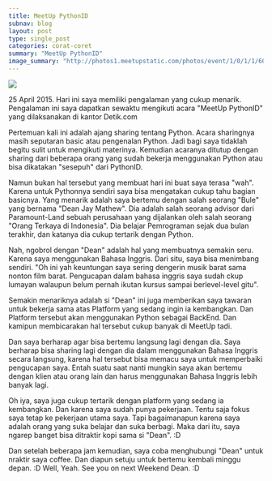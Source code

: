 ```yaml
---
title: MeetUp PythonID
subnav: blog
layout: post
type: single_post
categories: corat-coret
summary: "MeetUp PythonID"
image_summary: "http://photos1.meetupstatic.com/photos/event/1/0/1/1/600_436684113.jpeg"
---
```

![](http://photos1.meetupstatic.com/photos/event/1/0/1/1/600_436684113.jpeg)

25 April 2015. Hari ini saya memiliki pengalaman yang cukup menarik. Pengalaman ini saya dapatkan sewaktu mengikuti acara "MeetUp PythonID" yang dilaksanakan di kantor Detik.com

Pertemuan kali ini adalah ajang sharing tentang Python. Acara sharingnya masih seputaran basic atau pengenalan Python. Jadi bagi saya tidaklah begitu sulit untuk mengikuti materinya. Kemudian acaranya ditutup dengan sharing dari beberapa orang yang sudah bekerja menggunakan Python atau bisa dikatakan "sesepuh" dari PythonID.

Namun bukan hal tersebut yang membuat hari ini buat saya terasa "wah". Karena untuk Pythonnya sendiri saya bisa mengatakan cukup tahu bagian basicnya. Yang menarik adalah saya bertemu dengan salah seorang "Bule" yang bernama "Dean Jay Mathew". Dia adalah salah seorang advisor dari Paramount-Land sebuah perusahaan yang dijalankan oleh salah seorang "Orang Terkaya di Indonesia". Dia belajar Pemrograman sejak dua bulan terakhir, dan katanya dia cukup tertarik dengan Python.

Nah, ngobrol dengan "Dean" adalah hal yang membuatnya semakin seru. Karena saya menggunakan Bahasa Inggris. Dari situ, saya bisa menimbang sendiri. "Oh ini yah keuntungan saya sering dengerin musik barat sama nonton film barat. Pengucapan dalam bahasa inggris saya sudah ckup lumayan walaupun belum pernah ikutan kursus sampai berlevel-level gitu".

Semakin menariknya adalah si "Dean" ini juga memberikan saya tawaran untuk bekerja sama atas Platform yang sedang ingin ia kembangkan. Dan Platform tersebut akan menggunakan Python sebagai BackEnd. Dan kamipun membicarakan hal tersebut cukup banyak di MeetUp tadi.

Dan saya berharap agar bisa bertemu langsung lagi dengan dia. Saya berharap bisa sharing lagi dengan dia dalam menggunakan Bahasa Inggris secara langsung, karena hal tersebut bisa memacu saya untuk memperbaiki pengucapan saya. Entah suatu saat nanti mungkin saya akan bertemu dengan klien atau orang lain dan harus menggunakan Bahasa Inggris lebih banyak lagi.

Oh iya, saya juga cukup tertarik dengan platform yang sedang ia kembangkan. Dan karena saya sudah punya pekerjaan. Tentu saja fokus saya tetap ke pekerjaan utama saya. Tapi bagaimanapun karena saya adalah orang yang suka belajar dan suka berbagi. Maka dari itu, saya ngarep banget bisa ditraktir kopi sama si "Dean". :D

Dan setelah beberapa jam kemudian, saya coba menghubungi "Dean" untuk nraktir saya coffee. Dan diapun setuju untuk bertemu kembali minggu depan. :D
Well, Yeah. See you on next Weekend Dean. :D
